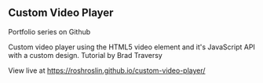 ## Custom Video Player

Portfolio series on Github

Custom video player using the HTML5 video element and it's JavaScript API with a custom design. Tutorial by Brad Traversy

View live at https://roshroslin.github.io/custom-video-player/
